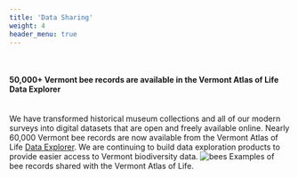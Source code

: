 ```yaml
---
title: 'Data Sharing'
weight: 4
header_menu: true
---
```

<br>
<div class="lead">
<h4> 50,000+ Vermont bee records are available in the Vermont Atlas of Life Data Explorer</h4>
</div>
<br>
We have transformed historical museum collections and all of our modern surveys into digital datasets that are open and freely available online. Nearly 60,000 Vermont bee records are now available from the Vermont Atlas of Life <a href="https://val.vtecostudies.org/gbif-explorer/?taxonKey=4334&taxonKey=7901&taxonKey=7908&taxonKey=4345&taxonKey=7905&taxonKey=7911&view=MAP">Data Explorer</a>.
We are continuing to build data exploration products to provide easier access to Vermont biodiversity data.


<img alt="bees" title="bees" src="https://stateofbees.vtatlasoflife.org/images/bees1.jpg" style="width:75% align:center">
<label class="image-caption">Examples of bee records shared with the Vermont Atlas of Life.</label>
